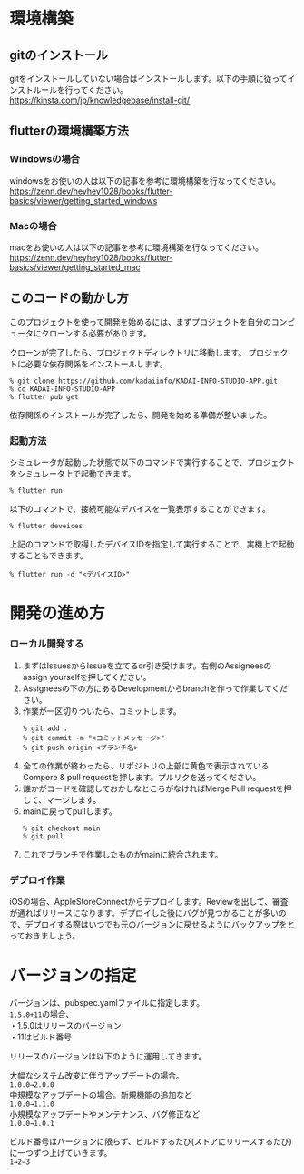 # 環境構築

## gitのインストール<br>
gitをインストールしていない場合はインストールします。以下の手順に従ってインストルールを行ってください。<br>
https://kinsta.com/jp/knowledgebase/install-git/

## flutterの環境構築方法<br>
### Windowsの場合<br>
windowsをお使いの人は以下の記事を参考に環境構築を行なってください。<br>
https://zenn.dev/heyhey1028/books/flutter-basics/viewer/getting_started_windows

### Macの場合<br>
macをお使いの人は以下の記事を参考に環境構築を行なってください。<br>
https://zenn.dev/heyhey1028/books/flutter-basics/viewer/getting_started_mac


## このコードの動かし方<br>
このプロジェクトを使って開発を始めるには、まずプロジェクトを自分のコンピュータにクローンする必要があります。

クローンが完了したら、プロジェクトディレクトリに移動します。
プロジェクトに必要な依存関係をインストールします。

```
% git clone https://github.com/kadaiinfo/KADAI-INFO-STUDIO-APP.git
% cd KADAI-INFO-STUDIO-APP
% flutter pub get
```
依存関係のインストールが完了したら、開発を始める準備が整いました。

### 起動方法<br>
シミュレータが起動した状態で以下のコマンドで実行することで、プロジェクトをシミュレータ上で起動できます。
```
% flutter run
```

以下のコマンドで、接続可能なデバイスを一覧表示することができます。
```
% flutter deveices
```

上記のコマンドで取得したデバイスIDを指定して実行することで、実機上で起動することもできます。
```
% flutter run -d "<デバイスID>"
```

# 開発の進め方
### ローカル開発する
1. まずはIssuesからIssueを立てるor引き受けます。右側のAssigneesのassign yourselfを押してください。
2. Assigneesの下の方にあるDevelopmentからbranchを作って作業してください。
3. 作業が一区切りついたら、コミットします。
    ```
    % git add .
    % git commit -m "<コミットメッセージ>"
    % git push origin <ブランチ名>
    ```
4. 全ての作業が終わったら、リポジトリの上部に黄色で表示されているCompere & pull requestを押します。プルリクを送ってください。
5. 誰かがコードを確認しておかしなところがなければMerge Pull requestを押して、マージします。
6. mainに戻ってpullします。
    ```
    % git checkout main 
    % git pull 
    ```
7. これでブランチで作業したものがmainに統合されます。

### デプロイ作業
iOSの場合、AppleStoreConnectからデプロイします。Reviewを出して、審査が通ればリリースになります。デプロイした後にバグが見つかることが多いので、デプロイする際はいつでも元のバージョンに戻せるようにバックアップをとっておきましょう。<br>

# バージョンの指定
バージョンは、pubspec.yamlファイルに指定します。<br>
``1.5.0+11``の場合、<br>
・1.5.0はリリースのバージョン<br>
・11はビルド番号<br>

リリースのバージョンは以下のように運用してきます。

大幅なシステム改変に伴うアップデートの場合。<br>
```1.0.0→2.0.0```<br>
中規模なアップデートの場合。新規機能の追加など<br>
```1.0.0→1.1.0```<br>
小規模なアップデートやメンテナンス、バグ修正など<br>
```1.0.0→1.0.1```<br>

ビルド番号はバージョンに限らず、ビルドするたび(ストアにリリースするたび)に一つずつ上げていきます。<br>
```1→2→3```<br>






